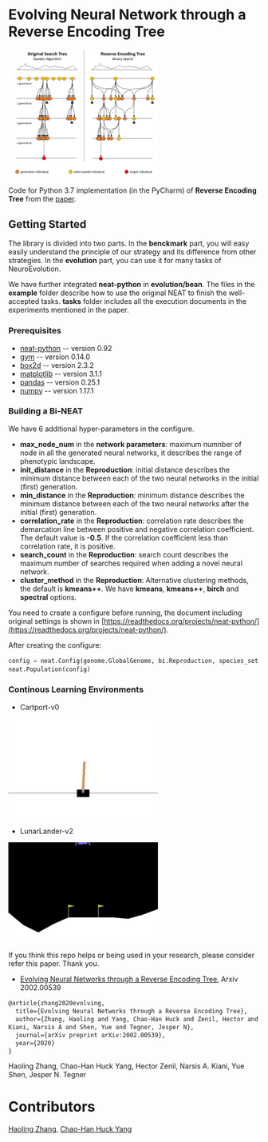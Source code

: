 # Evolving Neural Network through a Reverse Encoding Tree


<img src="https://github.com/HaolingZHANG/ReverseEncodingTree/blob/master/Figure/demo_RET2020.png" width="300">

Code for Python 3.7 implementation (in the PyCharm) of **Reverse Encoding Tree** from the [paper](https://arxiv.org/abs/2002.00539).
## Getting Started
The library is divided into two parts.
In the **benckmark** part, you will easy easily understand the principle of our strategy and its difference from other strategies. 
In the **evolution** part, you can use it for many tasks of NeuroEvolution.

We have further integrated **neat-python** in **evolution/bean**.
The files in the **example** folder describe how to use the original NEAT to finish the well-accepted tasks.
**tasks** folder includes all the execution documents in the experiments mentioned in the paper.

### Prerequisites
- [neat-python](https://pypi.org/project/neat-python/) -- version 0.92
- [gym](https://pypi.org/project/gym/) -- version 0.14.0
- [box2d](https://pypi.org/project/Box2D/) -- version 2.3.2
- [matplotlib](https://pypi.org/project/matplotlib/) -- version 3.1.1
- [pandas](https://pypi.org/project/pandas/) -- version 0.25.1
- [numpy](https://pypi.org/project/numpy/) -- version 1.17.1

### Building a Bi-NEAT
We have 6 additional hyper-parameters in the configure.
- **max_node_num** in the **network parameters**: maximum numnber of node in all the generated neural networks, it describes the range of phenotypic landscape.
- **init_distance** in the **Reproduction**: initial distance describes the minimum distance between each of the two neural networks in the initial (first) generation.
- **min_distance** in the **Reproduction**: minimum distance describes the minimum distance between each of the two neural networks after the initial (first) generation.
- **correlation_rate** in the **Reproduction**: correlation rate describes the demarcation line between positive and negative correlation coefficient. The default value is **-0.5**. If the correlation coefficient less than correlation rate, it is positive.
- **search_count** in the **Reproduction**: search count describes the maximum number of searches required when adding a novel neural network.
- **cluster_method** in the **Reproduction**:  Alternative clustering methods, the default is **kmeans++**. We have **kmeans**, **kmeans++**, **birch** and **spectral** options.

You need to create a configure before running, the document including original settings is shown in [https://readthedocs.org/projects/neat-python/](https://readthedocs.org/projects/neat-python/).

After creating the configure:
```python
config = neat.Config(genome.GlobalGenome, bi.Reproduction, species_set.StrongSpeciesSet, neat.DefaultStagnation, "your configure path")
neat.Population(config)
```
### Continous Learning Environments

- Cartport-v0

<img src="https://github.com/HaolingZHANG/ReverseEncodingTree/blob/master/Figure/cartpole.gif" width="300">

- LunarLander-v2

<img src="https://github.com/HaolingZHANG/ReverseEncodingTree/blob/master/Figure/lunar_lander_success_example.gif" width="300">

If you think this repo helps or being used in your research, please consider refer this paper. Thank you.

- [Evolving Neural Networks through a Reverse Encoding Tree](https://arxiv.org/abs/2002.00539), Arxiv 2002.00539

````
@article{zhang2020evolving,
  title={Evolving Neural Networks through a Reverse Encoding Tree},
  author={Zhang, Haoling and Yang, Chao-Han Huck and Zenil, Hector and Kiani, Narsis A and Shen, Yue and Tegner, Jesper N},
  journal={arXiv preprint arXiv:2002.00539},
  year={2020}
}
````


Haoling Zhang, Chao-Han Huck Yang, Hector Zenil, Narsis A. Kiani, Yue Shen, Jesper N. Tegner
# Contributors
[Haoling Zhang](https://github.com/HaolingZHANG), [Chao-Han Huck Yang](https://github.com/huckiyang)

